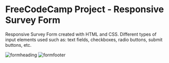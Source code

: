 # FreeCodeCamp Project - Responsive Survey Form
 
 
Responsive Survey Form created with HTML and CSS. Different types of input elements used such as: text fields, checkboxes, radio buttons, submit buttons, etc.


![formheading](https://user-images.githubusercontent.com/99952793/155996167-91cfc445-9a0b-431d-a1dc-4adf7a0adbd5.png)
![formfooter](https://user-images.githubusercontent.com/99952793/155996678-becf8951-2402-4f31-a2ff-af5e1ede927b.png)
